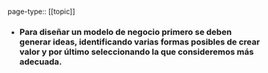 page-type:: [[topic]]
- ### Para diseñar un modelo de negocio primero se deben generar ideas, identificando varias formas posibles de crear valor y por último seleccionando la que consideremos más adecuada.



